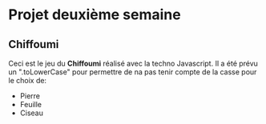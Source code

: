 # Projet deuxième semaine

## Chiffoumi

Ceci est le jeu du **Chiffoumi** réalisé avec la techno Javascript.
Il a été prévu un ".toLowerCase" pour permettre de na pas tenir compte de la casse pour le choix de: 
- Pierre
- Feuille
- Ciseau
